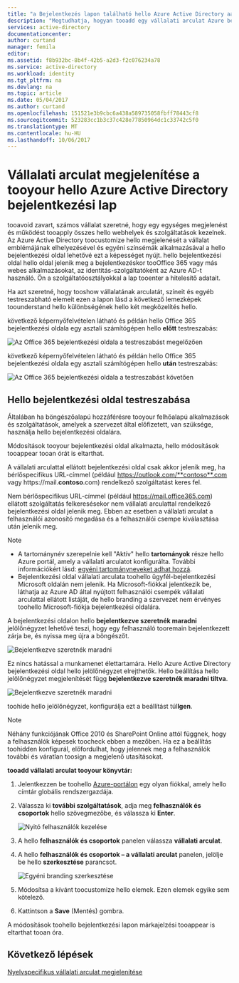 ```yaml
---
title: "a Bejelentkezés lapon található hello Azure Active Directory aaaCustomize |} Microsoft Docs"
description: "Megtudhatja, hogyan tooadd egy vállalati arculat Azure bejelentkezés toohello lap"
services: active-directory
documentationcenter: 
author: curtand
manager: femila
editor: 
ms.assetid: f8b932bc-8b4f-42b5-a2d3-f2c076234a78
ms.service: active-directory
ms.workload: identity
ms.tgt_pltfrm: na
ms.devlang: na
ms.topic: article
ms.date: 05/04/2017
ms.author: curtand
ms.openlocfilehash: 151521e3b9cbc6a438a589735058fbff78443cf8
ms.sourcegitcommit: 523283cc1b3c37c428e77850964dc1c33742c5f0
ms.translationtype: MT
ms.contentlocale: hu-HU
ms.lasthandoff: 10/06/2017
---
```

# <a name="add-company-branding-tooyour-sign-in-page-in-hello-azure-active-directory"></a>Vállalati arculat megjelenítése a tooyour hello Azure Active Directory bejelentkezési lap
tooavoid zavart, számos vállalat szeretné, hogy egy egységes megjelenést és működést tooapply összes hello webhelyek és szolgáltatások kezelnek. Az Azure Active Directory toocustomize hello megjelenését a vállalat emblémájának elhelyezésével és egyéni színsémák alkalmazásával a hello bejelentkezési oldal lehetővé ezt a képességet nyújt. hello bejelentkezési oldal hello oldal jelenik meg a bejelentkezéskor tooOffice 365 vagy más webes alkalmazásokat, az identitás-szolgáltatóként az Azure AD-t használó. Ön a szolgáltatóosztályokkal a lap tooenter a hitelesítő adatait.

Ha azt szeretné, hogy tooshow vállalatának arculatát, színeit és egyéb testreszabható elemeit ezen a lapon lásd a következő lemezképek toounderstand hello különbségének hello két megközelítés hello.

következő képernyőfelvételen látható és példán hello Office 365 bejelentkezési oldala egy asztali számítógépen hello **előtt** testreszabás:

![Az Office 365 bejelentkezési oldala a testreszabást megelőzően](./media/active-directory-branding-custom-signon-azure-portal/sign-in-page-before-customization.png)

következő képernyőfelvételen látható és példán hello Office 365 bejelentkezési oldala egy asztali számítógépen hello **után** testreszabás:

![Az Office 365 bejelentkezési oldala a testreszabást követően](./media/active-directory-branding-custom-signon-azure-portal/sign-in-page-after-customization.png)

## <a name="customizing-hello-sign-in-page"></a>Hello bejelentkezési oldal testreszabása
Általában ha böngészőalapú hozzáférésre tooyour felhőalapú alkalmazások és szolgáltatások, amelyek a szervezet által előfizetett, van szüksége, használja hello bejelentkezési oldalára.

Módosítások tooyour bejelentkezési oldal alkalmazta, hello módosítások tooappear tooan órát is eltarthat.

A vállalati arculattal ellátott bejelentkezési oldal csak akkor jelenik meg, ha bérlőspecifikus URL-címmel (például https://outlook.com/**contoso**.com vagy https://mail.**contoso**.com) rendelkező szolgáltatást keres fel.

Nem bérlőspecifikus URL-címmel (például https://mail.office365.com) ellátott szolgáltatás felkeresésekor nem vállalati arculattal rendelkező bejelentkezési oldal jelenik meg. Ebben az esetben a vállalati arculat a felhasználói azonosító megadása és a felhasználói csempe kiválasztása után jelenik meg.

> [!NOTE]
> * A tartománynév szerepelnie kell "Aktív" hello **tartományok** része hello Azure portál, amely a vállalati arculatot konfigurálta. További információkért lásd: [egyéni tartományneveket adhat hozzá](active-directory-domains-add-azure-portal.md).
> * Bejelentkezési oldal vállalati arculata toohello ügyfél-bejelentkezési Microsoft oldalán nem jelenik. Ha Microsoft-fiókkal jelentkezik be, láthatja az Azure AD által nyújtott felhasználói csempék vállalati arculattal ellátott listáját, de hello branding a szervezet nem érvényes toohello Microsoft-fiókja bejelentkezési oldalára.
>
>

A bejelentkezési oldalon hello **bejelentkezve szeretnék maradni** jelölőnégyzet lehetővé teszi, hogy egy felhasználó tooremain bejelentkezett zárja be, és nyissa meg újra a böngészőt.

   ![Bejelentkezve szeretnék maradni](./media/active-directory-branding-custom-signon-azure-portal/01.png)

Ez nincs hatással a munkamenet élettartamára. Hello Azure Active Directory bejelentkezési oldal hello jelölőnégyzet elrejthetők.
Hello beállítása hello jelölőnégyzet megjelenítését függ **bejelentkezve szeretnék maradni tiltva**.

   ![Bejelentkezve szeretnék maradni](./media/active-directory-branding-custom-signon-azure-portal/02.png)

toohide hello jelölőnégyzet, konfigurálja ezt a beállítást túl**Igen**.

> [!NOTE]
> Néhány funkciójának Office 2010 és SharePoint Online attól függnek, hogy a felhasználók képesek toocheck ebben a mezőben. Ha ez a beállítás toohidden konfigurál, előfordulhat, hogy jelennek meg a felhasználók további és váratlan toosign a megjelenő utasításokat.
>
>

**tooadd vállalati arculat tooyour könyvtár:**

1. Jelentkezzen be toohello [Azure-portálon](https://portal.azure.com) egy olyan fiókkal, amely hello címtár globális rendszergazdája.
2. Válassza ki **további szolgáltatások**, adja meg **felhasználók és csoportok** hello szövegmezőbe, és válassza ki **Enter**.

   ![Nyitó felhasználók kezelése](./media/active-directory-branding-custom-signon-azure-portal/user-management.png)
3. A hello **felhasználók és csoportok** panelen válassza **vállalati arculat**.
4. A hello **felhasználók és csoportok – a vállalati arculat** panelen, jelölje be hello **szerkesztése** parancsot.

    ![Egyéni branding szerkesztése](./media/active-directory-branding-custom-signon-azure-portal/edit-branding.png)
5. Módosítsa a kívánt toocustomize hello elemek. Ezen elemek egyike sem kötelező.
6. Kattintson a **Save** (Mentés) gombra.

A módosítások toohello bejelentkezési lapon márkajelzési tooappear is eltarthat tooan óra.

## <a name="next-steps"></a>Következő lépések
[Nyelvspecifikus vállalati arculat megjelenítése](active-directory-branding-localize-azure-portal.md)
